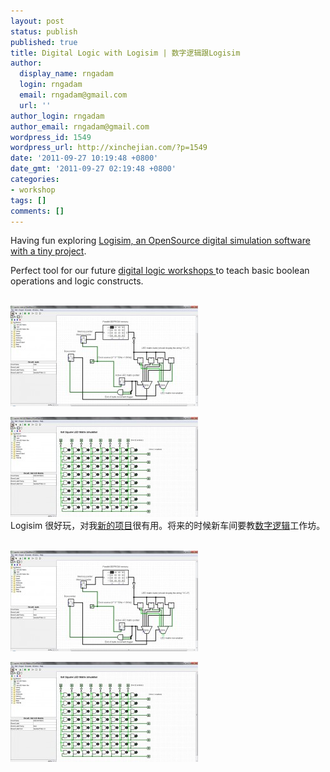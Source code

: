 ```yaml
---
layout: post
status: publish
published: true
title: Digital Logic with Logisim | 数字逻辑跟Logisim
author:
  display_name: rngadam
  login: rngadam
  email: rngadam@gmail.com
  url: ''
author_login: rngadam
author_email: rngadam@gmail.com
wordpress_id: 1549
wordpress_url: http://xinchejian.com/?p=1549
date: '2011-09-27 10:19:48 +0800'
date_gmt: '2011-09-27 02:19:48 +0800'
categories:
- workshop
tags: []
comments: []
---
```

<p><!--:en-->Having fun exploring <a href="http://wiki.xinchejian.com/wiki/LED_Matrix_digital_logic_using_Logisim">Logisim, an OpenSource digital simulation software with a tiny project</a>. </p>
<p>Perfect tool for our future <a href="http://wiki.xinchejian.com/wiki/Digital_Logic">digital logic workshops </a>to teach basic boolean operations and logic constructs.</p>
<p><a href="http://xinchejian.com/2011/09/27/digital-logic-with-logisim/mainschematic/" rel="attachment wp-att-1553"><br />
<img src="/uploads/2011/09/MainSchematic-300x161.jpg" alt="" title="MainSchematic" width="300" height="161" class="aligncenter size-medium wp-image-1553" /></a></p>
<p><a href="http://xinchejian.com/2011/09/27/digital-logic-with-logisim/led-matrix-simulation/" rel="attachment wp-att-1552"><img src="/uploads/2011/09/LED-Matrix-simulation-300x160.jpg" alt="" title="LED Matrix simulation" width="300" height="160" class="aligncenter size-medium wp-image-1552" /></a><br />
<!--:--><!--:zh-->Logisim 很好玩，对我<a href="http://wiki.xinchejian.com/wiki/LED_Matrix_digital_logic_using_Logisim">新的项目</a>很有用。将来的时候新车间要教<a href="http://wiki.xinchejian.com/wiki/Digital_Logic">数字逻辑</a>工作坊。</p>
<p><a href="http://xinchejian.com/2011/09/27/digital-logic-with-logisim/mainschematic/" rel="attachment wp-att-1553"><br />
<img src="/uploads/2011/09/MainSchematic-300x161.jpg" alt="" title="MainSchematic" width="300" height="161" class="aligncenter size-medium wp-image-1553" /></a></p>
<p><a href="http://xinchejian.com/2011/09/27/digital-logic-with-logisim/led-matrix-simulation/" rel="attachment wp-att-1552"><img src="/uploads/2011/09/LED-Matrix-simulation-300x160.jpg" alt="" title="LED Matrix simulation" width="300" height="160" class="aligncenter size-medium wp-image-1552" /></a><br />
<!--:--></p>
